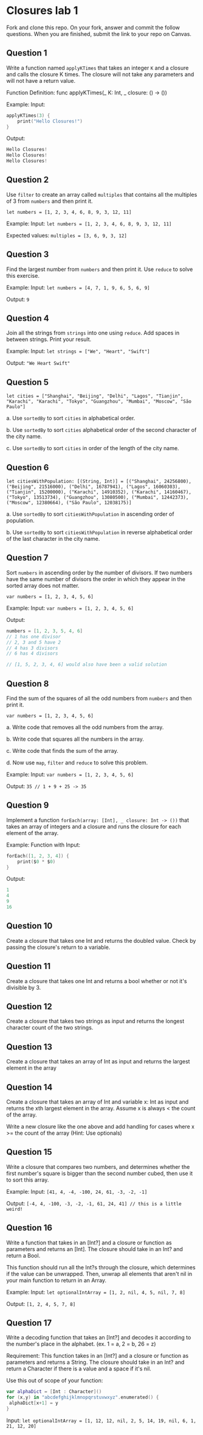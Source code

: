 # Closures lab 1

Fork and clone this repo. On your fork, answer and commit the follow questions. When you are finished, submit the link to your repo on Canvas.

## Question 1

Write a function named `applyKTimes` that takes an integer `K` and a closure and calls the closure K times. The closure will not take any parameters and will not have a return value.

Function Definition:
func applyKTimes(_ K: Int, _ closure: () -> ())

Example:
Input:

```swift
applyKTimes(3) {
    print("Hello Closures!")
}
```
Output:

```swift
Hello Closures!
Hello Closures!
Hello Closures!
```


## Question 2

Use `filter` to create an array called `multiples` that contains all the multiples of 3 from `numbers` and then print it.

`let numbers = [1, 2, 3, 4, 6, 8, 9, 3, 12, 11]`

Example:
Input: `let numbers = [1, 2, 3, 4, 6, 8, 9, 3, 12, 11]`

Expected values: `multiples = [3, 6, 9, 3, 12]`


## Question 3

Find the largest number from `numbers` and then print it. Use `reduce` to solve this exercise.

Example:
Input: `let numbers = [4, 7, 1, 9, 6, 5, 6, 9]`

Output: `9`


## Question 4

Join all the strings from `strings` into one using `reduce`. Add spaces in between strings. Print your result.

Example:
Input: `let strings = ["We", "Heart", "Swift"]`

Output: `"We Heart Swift"`


## Question 5

`let cities = ["Shanghai", "Beijing", "Delhi", "Lagos", "Tianjin", "Karachi", "Karachi", "Tokyo", "Guangzhou", "Mumbai", "Moscow", "São Paulo"]`

a. Use `sortedBy` to sort `cities` in alphabetical order.

b. Use `sortedBy` to sort `cities` alphabetical order of the second character of the city name.

c. Use `sortedBy` to sort `cities` in order of the length of the city name.


## Question 6

`let citiesWithPopulation: [(String, Int)] = [("Shanghai", 24256800), ("Beijing", 21516000), ("Delhi", 16787941), ("Lagos", 16060303), ("Tianjin", 15200000), ("Karachi", 14910352), ("Karachi", 14160467), ("Tokyo", 13513734), ("Guangzhou", 13080500), ("Mumbai", 12442373), ("Moscow", 12380664), ("São Paulo", 12038175)]`

a. Use `sortedBy` to sort `citiesWithPopulation` in ascending order of population.

b. Use `sortedBy` to sort `citiesWithPopulation` in reverse alphabetical order of the last character in the city name.


## Question 7

Sort `numbers` in ascending order by the number of divisors. If two numbers have the same number of divisors the order in which they appear in the sorted array does not matter.

`var numbers = [1, 2, 3, 4, 5, 6]`

Example:
Input: `var numbers = [1, 2, 3, 4, 5, 6]`

Output:

```swift
numbers = [1, 2, 3, 5, 4, 6]
// 1 has one divisor
// 2, 3 and 5 have 2
// 4 has 3 divisors
// 6 has 4 divisors

// [1, 5, 2, 3, 4, 6] would also have been a valid solution
```


## Question 8

Find the sum of the squares of all the odd numbers from `numbers` and then print it.

`var numbers = [1, 2, 3, 4, 5, 6]`

a. Write code that removes all the odd numbers from the array.

b. Write code that squares all the numbers in the array.

c. Write code that finds the sum of the array.

d. Now use `map`, `filter` and `reduce` to solve this problem.

Example:
Input: `var numbers = [1, 2, 3, 4, 5, 6]`

Output: `35 // 1 + 9 + 25 -> 35`


## Question 9

Implement a function `forEach(array: [Int], _ closure: Int -> ())` that takes an array of integers and a closure and runs the closure for each element of the array.

Example:
Function with Input:

```swift
forEach([1, 2, 3, 4]) {
    print($0 * $0)
}
```

Output:

```swift
1
4
9
16
```


## Question 10

Create a closure that takes one Int and returns the doubled value. Check by passing the closure's return to a variable.


## Question 11

Create a closure that takes one Int and returns a bool whether or not it's divisible by 3.


## Question 12

Create a closure that takes two strings as input and returns the longest character count of the two strings.


## Question 13

Create a closure that takes an array of Int as input and returns the largest element in the array


## Question 14

Create a closure that takes an array of Int and variable x: Int as input and returns the xth largest element in the array. Assume x is always < the count of the array.

Write a new closure like the one above and add handling for cases where x >= the count of the array (Hint: Use optionals)


## Question 15

Write a closure that compares two numbers, and determines whether the first number's square is bigger than the second number cubed, then use it to sort this array.

Example:
Input: `[41, 4, -4, -100, 24, 61, -3, -2, -1]`

Output: `[-4, 4, -100, -3, -2, -1, 61, 24, 41] // this is a little weird!`


## Question 16

Write a function that takes in an [Int?] and a closure or function as parameters and returns an [Int]. The closure should take in an Int? and return a Bool.

This function should run all the Int?s through the closure, which determines if the value can be unwrapped. Then, unwrap all elements that aren't nil in your main function to return in an Array.

Example:
Input: `let optionalIntArray = [1, 2, nil, 4, 5, nil, 7, 8]`

Output: `[1, 2, 4, 5, 7, 8]`


## Question 17

Write a decoding function that takes an [Int?] and decodes it according to the number's place in the alphabet. (ex. 1 = a, 2 = b, 26 = z)

Requirement: This function takes in an [Int?] and a closure or function as parameters and returns a String. The closure should take in an Int? and return a Character if there is a value and a space if it's nil.

Use this out of scope of your function:

```swift
var alphaDict = [Int : Character]()
for (x,y) in "abcdefghijklmnopqrstuvwxyz".enumerated() {
 alphaDict[x+1] = y
}
```

Input: `let optionalIntArray = [1, 12, 12, nil, 2, 5, 14, 19, nil, 6, 1, 21, 12, 20]`
